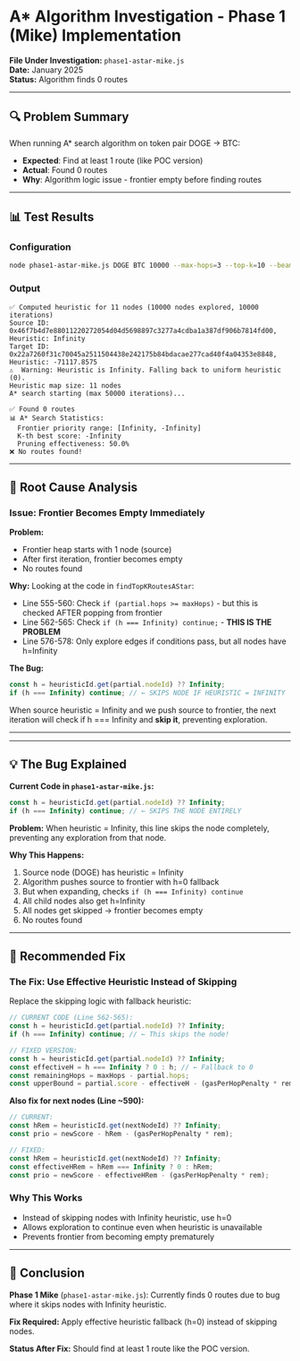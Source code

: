 # A* Algorithm Investigation - Phase 1 (Mike) Implementation

**File Under Investigation:** `phase1-astar-mike.js`  
**Date:** January 2025  
**Status:** Algorithm finds 0 routes

---

## 🔍 Problem Summary

When running A* search algorithm on token pair DOGE → BTC:
- **Expected**: Find at least 1 route (like POC version)
- **Actual**: Found 0 routes
- **Why**: Algorithm logic issue - frontier empty before finding routes

---

## 📊 Test Results

### Configuration
```bash
node phase1-astar-mike.js DOGE BTC 10000 --max-hops=3 --top-k=10 --beam=64 --verbose
```

### Output
```
✅ Computed heuristic for 11 nodes (10000 nodes explored, 10000 iterations)
Source ID: 0x46f7b4d7e88011220272054d04d5698897c3277a4cdba1a387df906b7814fd00, Heuristic: Infinity
Target ID: 0x22a7260f31c70045a2511504438e242175b84bdacae277cad40f4a04353e8848, Heuristic: -71117.8575
⚠️  Warning: Heuristic is Infinity. Falling back to uniform heuristic (0).
Heuristic map size: 11 nodes
A* search starting (max 50000 iterations)...

✅ Found 0 routes
📊 A* Search Statistics:
  Frontier priority range: [Infinity, -Infinity]
  K-th best score: -Infinity
  Pruning effectiveness: 50.0%
❌ No routes found!
```

---

## 🐛 Root Cause Analysis

### Issue: Frontier Becomes Empty Immediately

**Problem:**
- Frontier heap starts with 1 node (source)
- After first iteration, frontier becomes empty
- No routes found

**Why:**
Looking at the code in `findTopKRoutesAStar`:
- Line 555-560: Check `if (partial.hops >= maxHops)` - but this is checked AFTER popping from frontier
- Line 562-565: Check `if (h === Infinity) continue;` - **THIS IS THE PROBLEM**
- Line 576-578: Only explore edges if conditions pass, but all nodes have h=Infinity

**The Bug:**
```javascript
const h = heuristicId.get(partial.nodeId) ?? Infinity;
if (h === Infinity) continue; // ← SKIPS NODE IF HEURISTIC = INFINITY
```

When source heuristic = Infinity and we push source to frontier, the next iteration will check if h === Infinity and **skip it**, preventing exploration.

---

---

## 💡 The Bug Explained

**Current Code in `phase1-astar-mike.js`:**
```javascript
const h = heuristicId.get(partial.nodeId) ?? Infinity;
if (h === Infinity) continue; // ← SKIPS THE NODE ENTIRELY
```

**Problem:** When heuristic = Infinity, this line skips the node completely, preventing any exploration from that node.

**Why This Happens:**
1. Source node (DOGE) has heuristic = Infinity
2. Algorithm pushes source to frontier with h=0 fallback
3. But when expanding, checks `if (h === Infinity) continue`
4. All child nodes also get h=Infinity
5. All nodes get skipped → frontier becomes empty
6. No routes found

---

## 🔧 Recommended Fix

### The Fix: Use Effective Heuristic Instead of Skipping

Replace the skipping logic with fallback heuristic:

```javascript
// CURRENT CODE (Line 562-565):
const h = heuristicId.get(partial.nodeId) ?? Infinity;
if (h === Infinity) continue; // ← This skips the node!

// FIXED VERSION:
const h = heuristicId.get(partial.nodeId) ?? Infinity;
const effectiveH = h === Infinity ? 0 : h; // ← Fallback to 0
const remainingHops = maxHops - partial.hops;
const upperBound = partial.score - effectiveH - (gasPerHopPenalty * remainingHops);
```

**Also fix for next nodes (Line ~590):**
```javascript
// CURRENT:
const hRem = heuristicId.get(nextNodeId) ?? Infinity;
const prio = newScore - hRem - (gasPerHopPenalty * rem);

// FIXED:
const hRem = heuristicId.get(nextNodeId) ?? Infinity;
const effectiveHRem = hRem === Infinity ? 0 : hRem;
const prio = newScore - effectiveHRem - (gasPerHopPenalty * rem);
```

### Why This Works
- Instead of skipping nodes with Infinity heuristic, use h=0
- Allows exploration to continue even when heuristic is unavailable
- Prevents frontier from becoming empty prematurely

---

## 🎯 Conclusion

**Phase 1 Mike** (`phase1-astar-mike.js`): Currently finds 0 routes due to bug where it skips nodes with Infinity heuristic.

**Fix Required:** Apply effective heuristic fallback (h=0) instead of skipping nodes.

**Status After Fix:** Should find at least 1 route like the POC version.

